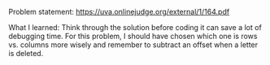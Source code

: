 Problem statement: https://uva.onlinejudge.org/external/1/164.pdf

What I learned: Think through the solution before coding it can save a lot of
debugging time. For this problem, I should have chosen which one is rows vs.
columns more wisely and remember to subtract an offset when a letter is deleted.
